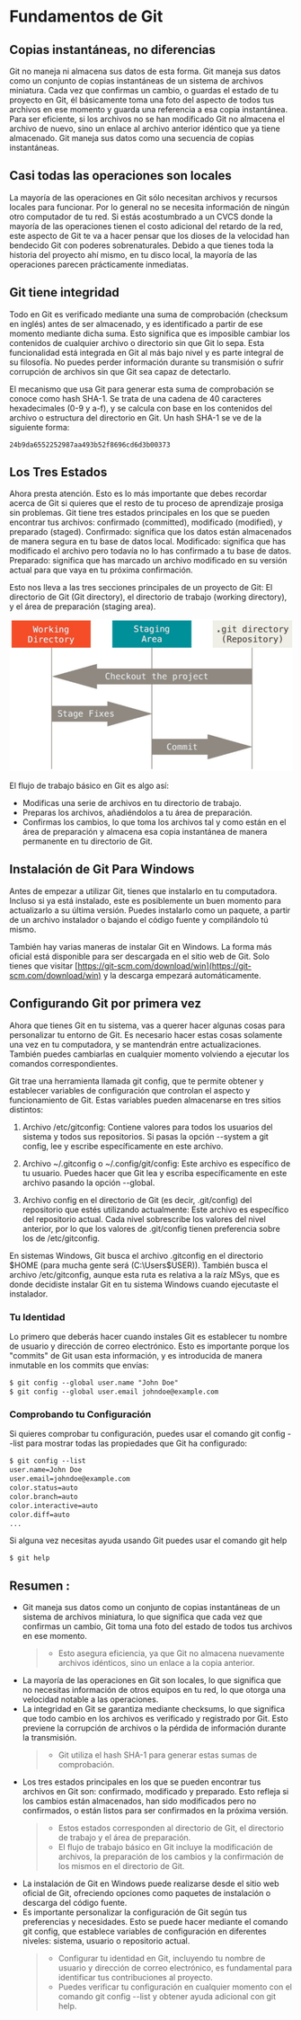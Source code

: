 # Fundamentos de Git

## Copias instantáneas, no diferencias

Git no maneja ni almacena sus datos de esta forma. Git maneja sus datos como
un conjunto de copias instantáneas de un sistema de archivos miniatura. Cada vez que
confirmas un cambio, o guardas el estado de tu proyecto en Git, él básicamente toma
una foto del aspecto de todos tus archivos en ese momento y guarda una referencia a
esa copia instantánea. Para ser eficiente, si los archivos no se han modificado Git
no almacena el archivo de nuevo, sino un enlace al archivo anterior idéntico que ya
tiene almacenado. Git maneja sus datos como una secuencia de copias instantáneas.

## Casi todas las operaciones son locales

La mayoría de las operaciones en Git sólo necesitan archivos y recursos locales para
funcionar. Por lo general no se necesita información de ningún otro computador de tu
red. Si estás acostumbrado a un CVCS donde la mayoría de las operaciones tienen el
costo adicional del retardo de la red, este aspecto de Git te va a hacer pensar que
los dioses de la velocidad han bendecido Git con poderes sobrenaturales. Debido a
que tienes toda la historia del proyecto ahí mismo, en tu disco local, la mayoría de las
operaciones parecen prácticamente inmediatas.

## Git tiene integridad

Todo en Git es verificado mediante una suma de comprobación (checksum en inglés)
antes de ser almacenado, y es identificado a partir de ese momento mediante dicha
suma. Esto significa que es imposible cambiar los contenidos de cualquier archivo o
directorio sin que Git lo sepa. Esta funcionalidad está integrada en Git al más
bajo nivel y es parte integral de su filosofía. No puedes perder información durante su
transmisión o sufrir corrupción de archivos sin que Git sea capaz de detectarlo.

El mecanismo que usa Git para generar esta suma de comprobación se conoce como
hash SHA-1. Se trata de una cadena de 40 caracteres hexadecimales (0-9 y a-f), y se
calcula con base en los contenidos del archivo o estructura del directorio en Git. Un
hash SHA-1 se ve de la siguiente forma:

```
24b9da6552252987aa493b52f8696cd6d3b00373
```

## Los Tres Estados

Ahora presta atención. Esto es lo más importante que debes recordar acerca de Git
si quieres que el resto de tu proceso de aprendizaje prosiga sin problemas. Git
tiene tres estados principales en los que se pueden encontrar tus archivos: confirmado
(committed), modificado (modified), y preparado (staged). Confirmado: significa que los
datos están almacenados de manera segura en tu base de datos local. Modificado:
significa que has modificado el archivo pero todavía no lo has confirmado a tu base de
datos. Preparado: significa que has marcado un archivo modificado en su versión actual
para que vaya en tu próxima confirmación.

Esto nos lleva a las tres secciones principales de un proyecto de Git: El directorio de
Git (Git directory), el directorio de trabajo (working directory), y el área de
preparación (staging area).

![Estados de git](/imagenes/Estados%20de%20git%20-%20dia%20dos.jpg)

El flujo de trabajo básico en Git es algo así:

- Modificas una serie de archivos en tu directorio de trabajo.
- Preparas los archivos, añadiéndolos a tu área de preparación.
- Confirmas los cambios, lo que toma los archivos tal y como están en el área de
  preparación y almacena esa copia instantánea de manera permanente en tu directorio
  de Git.

## Instalación de Git Para Windows

Antes de empezar a utilizar Git, tienes que instalarlo en tu computadora. Incluso si ya
está instalado, este es posiblemente un buen momento para actualizarlo a su última
versión. Puedes instalarlo como un paquete, a partir de un archivo instalador o bajando
el código fuente y compilándolo tú mismo.

También hay varias maneras de instalar Git en Windows. La forma más oficial está
disponible para ser descargada en el sitio web de Git. Solo tienes que visitar [https://git-scm.com/download/win](https://git-scm.com/download/win) y la descarga empezará automáticamente.

## Configurando Git por primera vez

Ahora que tienes Git en tu sistema, vas a querer hacer algunas cosas para
personalizar tu entorno de Git. Es necesario hacer estas cosas solamente una vez en tu
computadora, y se mantendrán entre actualizaciones. También puedes cambiarlas en
cualquier momento volviendo a ejecutar los comandos correspondientes.

Git trae una herramienta llamada git config, que te permite obtener y establecer
variables de configuración que controlan el aspecto y funcionamiento de Git. Estas
variables pueden almacenarse en tres sitios distintos:

1. Archivo /etc/gitconfig: Contiene valores para todos los usuarios del sistema y todos
   sus repositorios. Si pasas la opción --system a git config, lee y escribe
   específicamente en este archivo.

2. Archivo ~/.gitconfig o ~/.config/git/config: Este archivo es específico de tu usuario.
   Puedes hacer que Git lea y escriba específicamente en este archivo pasando la
   opción --global.

3. Archivo config en el directorio de Git (es decir, .git/config) del repositorio que
   estés utilizando actualmente: Este archivo es específico del repositorio actual.
   Cada nivel sobrescribe los valores del nivel anterior, por lo que los valores de
   .git/config tienen preferencia sobre los de /etc/gitconfig.

En sistemas Windows, Git busca el archivo .gitconfig en el directorio $HOME (para
mucha gente será (C:\Users\$USER)). También busca el archivo /etc/gitconfig, aunque esta
ruta es relativa a la raíz MSys, que es donde decidiste instalar Git en tu sistema
Windows cuando ejecutaste el instalador.

### Tu Identidad

Lo primero que deberás hacer cuando instales Git es establecer tu nombre de
usuario y dirección de correo electrónico. Esto es importante porque los "commits" de
Git usan esta información, y es introducida de manera inmutable en los commits
que envías:

```
$ git config --global user.name "John Doe"
$ git config --global user.email johndoe@example.com
```

### Comprobando tu Configuración

Si quieres comprobar tu configuración, puedes usar el comando git config --list para
mostrar todas las propiedades que Git ha configurado:

```
$ git config --list
user.name=John Doe
user.email=johndoe@example.com
color.status=auto
color.branch=auto
color.interactive=auto
color.diff=auto
...
```

Si alguna vez necesitas ayuda usando Git puedes usar el comando git help

```
$ git help
```

## Resumen :

- Git maneja sus datos como un conjunto de copias instantáneas de un sistema de archivos miniatura, lo que significa que cada vez que confirmas un cambio, Git toma una foto del estado de todos tus archivos en ese momento.
  > - Esto asegura eficiencia, ya que Git no almacena nuevamente archivos idénticos, sino un enlace a la copia anterior.
- La mayoría de las operaciones en Git son locales, lo que significa que no necesitas información de otros equipos en tu red, lo que otorga una velocidad notable a las operaciones.
- La integridad en Git se garantiza mediante checksums, lo que significa que todo cambio en los archivos es verificado y registrado por Git. Esto previene la corrupción de archivos o la pérdida de información durante la transmisión.
  > - Git utiliza el hash SHA-1 para generar estas sumas de comprobación.
- Los tres estados principales en los que se pueden encontrar tus archivos en Git son: confirmado, modificado y preparado. Esto refleja si los cambios están almacenados, han sido modificados pero no confirmados, o están listos para ser confirmados en la próxima versión.
  > - Estos estados corresponden al directorio de Git, el directorio de trabajo y el área de preparación.
  > - El flujo de trabajo básico en Git incluye la modificación de archivos, la preparación de los cambios y la confirmación de los mismos en el directorio de Git.
- La instalación de Git en Windows puede realizarse desde el sitio web oficial de Git, ofreciendo opciones como paquetes de instalación o descarga del código fuente.
- Es importante personalizar la configuración de Git según tus preferencias y necesidades. Esto se puede hacer mediante el comando git config, que establece variables de configuración en diferentes niveles: sistema, usuario o repositorio actual.
  > - Configurar tu identidad en Git, incluyendo tu nombre de usuario y dirección de correo electrónico, es fundamental para identificar tus contribuciones al proyecto.
  > - Puedes verificar tu configuración en cualquier momento con el comando git config --list y obtener ayuda adicional con git help.
